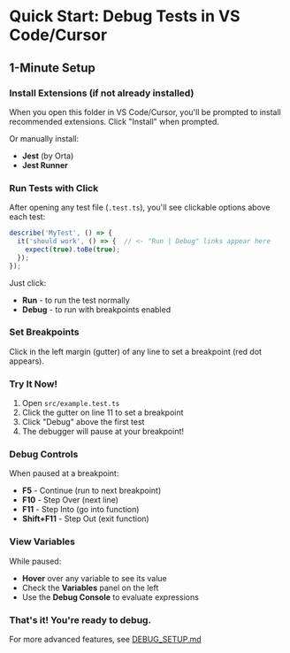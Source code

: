 # Quick Start: Debug Tests in VS Code/Cursor

## 1-Minute Setup

### Install Extensions (if not already installed)
When you open this folder in VS Code/Cursor, you'll be prompted to install recommended extensions. Click "Install" when prompted.

Or manually install:
- **Jest** (by Orta)
- **Jest Runner**

### Run Tests with Click

After opening any test file (`.test.ts`), you'll see clickable options above each test:

```typescript
describe('MyTest', () => {
  it('should work', () => {  // <- "Run | Debug" links appear here
    expect(true).toBe(true);
  });
});
```

Just click:
- **Run** - to run the test normally
- **Debug** - to run with breakpoints enabled

### Set Breakpoints

Click in the left margin (gutter) of any line to set a breakpoint (red dot appears).

### Try It Now!

1. Open `src/example.test.ts`
2. Click the gutter on line 11 to set a breakpoint
3. Click "Debug" above the first test
4. The debugger will pause at your breakpoint!

### Debug Controls

When paused at a breakpoint:
- **F5** - Continue (run to next breakpoint)
- **F10** - Step Over (next line)
- **F11** - Step Into (go into function)
- **Shift+F11** - Step Out (exit function)

### View Variables

While paused:
- **Hover** over any variable to see its value
- Check the **Variables** panel on the left
- Use the **Debug Console** to evaluate expressions

### That's it! You're ready to debug.

For more advanced features, see [DEBUG_SETUP.md](./DEBUG_SETUP.md)